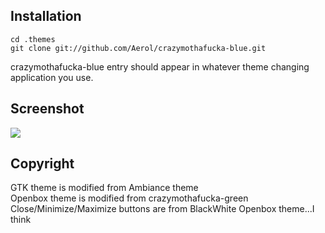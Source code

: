 ## Installation
    cd .themes
    git clone git://github.com/Aerol/crazymothafucka-blue.git

crazymothafucka-blue entry should appear in whatever theme changing application you use.

## Screenshot
![](http://i.imgur.com/zjKfQ.jpg)

## Copyright
GTK theme is modified from Ambiance theme<br />
Openbox theme is modified from crazymothafucka-green<br />
Close/Minimize/Maximize buttons are from BlackWhite Openbox theme...I think
